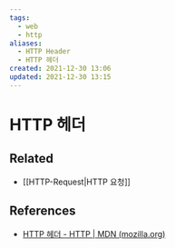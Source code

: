 ```yaml
---
tags:
  - web
  - http
aliases:
  - HTTP Header
  - HTTP 헤더
created: 2021-12-30 13:06
updated: 2021-12-30 13:15
---
```


# HTTP 헤더

## Related

- [[HTTP-Request|HTTP 요청]]

## References

- [HTTP 헤더 - HTTP | MDN (mozilla.org)](https://developer.mozilla.org/ko/docs/Web/HTTP/Headers)
